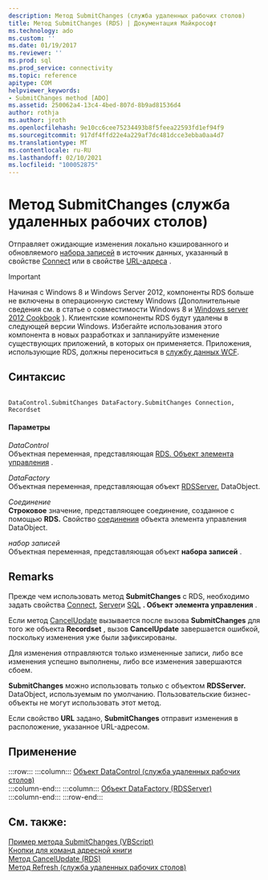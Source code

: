 ```yaml
---
description: Метод SubmitChanges (служба удаленных рабочих столов)
title: Метод SubmitChanges (RDS) | Документация Майкрософт
ms.technology: ado
ms.custom: ''
ms.date: 01/19/2017
ms.reviewer: ''
ms.prod: sql
ms.prod_service: connectivity
ms.topic: reference
apitype: COM
helpviewer_keywords:
- SubmitChanges method [ADO]
ms.assetid: 250062a4-13c4-4bed-807d-8b9ad81536d4
author: rothja
ms.author: jroth
ms.openlocfilehash: 9e10cc6cee75234493b8f5feea22593fd1ef94f9
ms.sourcegitcommit: 917df4ffd22e4a229af7dc481dcce3ebba0aa4d7
ms.translationtype: MT
ms.contentlocale: ru-RU
ms.lasthandoff: 02/10/2021
ms.locfileid: "100052875"
---
```

# <a name="submitchanges-method-rds"></a>Метод SubmitChanges (служба удаленных рабочих столов)
Отправляет ожидающие изменения локально кэшированного и обновляемого [набора записей](../ado-api/recordset-object-ado.md) в источник данных, указанный в свойстве [Connect](./connect-property-rds.md) или в свойстве [URL-адреса](./url-property-rds.md) .  
  
> [!IMPORTANT]
>  Начиная с Windows 8 и Windows Server 2012, компоненты RDS больше не включены в операционную систему Windows (Дополнительные сведения см. в статье о совместимости Windows 8 и [Windows server 2012 Cookbook](https://www.microsoft.com/download/details.aspx?id=27416) ). Клиентские компоненты RDS будут удалены в следующей версии Windows. Избегайте использования этого компонента в новых разработках и запланируйте изменение существующих приложений, в которых он применяется. Приложения, использующие RDS, должны переноситься в [службу данных WCF](/dotnet/framework/wcf/).  
  
## <a name="syntax"></a>Синтаксис  
  
```  
  
DataControl.SubmitChanges DataFactory.SubmitChanges Connection, Recordset  
```  
  
#### <a name="parameters"></a>Параметры  
 *DataControl*  
 Объектная переменная, представляющая [RDS. Объект элемента управления](./datacontrol-object-rds.md) .  
  
 *DataFactory*  
 Объектная переменная, представляющая объект [RDSServer.](./datafactory-object-rdsserver.md) DataObject.  
  
 *Соединение*  
 **Строковое** значение, представляющее соединение, созданное с помощью **RDS.** Свойство [соединения](./connect-property-rds.md) объекта элемента управления DataObject.  
  
 *набор записей*  
 Объектная переменная, представляющая объект **набора записей** .  
  
## <a name="remarks"></a>Remarks  
 Прежде чем использовать метод **SubmitChanges** с RDS, необходимо задать свойства [Connect](./connect-property-rds.md), [Server](./server-property-rds.md)и [SQL](./sql-property.md) **. Объект элемента управления** .  
  
 Если метод [CancelUpdate](./cancelupdate-method-rds.md) вызывается после вызова **SubmitChanges** для того же объекта **Recordset** , вызов **CancelUpdate** завершается ошибкой, поскольку изменения уже были зафиксированы.  
  
 Для изменения отправляются только измененные записи, либо все изменения успешно выполнены, либо все изменения завершаются сбоем.  
  
 **SubmitChanges** можно использовать только с объектом **RDSServer.** DataObject, используемым по умолчанию. Пользовательские бизнес-объекты не могут использовать этот метод.  
  
 Если свойство **URL** задано, **SubmitChanges** отправит изменения в расположение, указанное URL-адресом.  
  
## <a name="applies-to"></a>Применение  

:::row:::
    :::column:::
        [Объект DataControl (служба удаленных рабочих столов)](./datacontrol-object-rds.md)  
    :::column-end:::
    :::column:::
        [Объект DataFactory (RDSServer)](./datafactory-object-rdsserver.md)  
    :::column-end:::
:::row-end:::

## <a name="see-also"></a>См. также:  
 [Пример метода SubmitChanges (VBScript)](./submitchanges-method-example-vbscript.md)   
 [Кнопки для команд адресной книги](../../guide/remote-data-service/address-book-command-buttons.md)   
 [Метод CancelUpdate (RDS)](./cancelupdate-method-rds.md)   
 [Метод Refresh (служба удаленных рабочих столов)](./refresh-method-rds.md)
